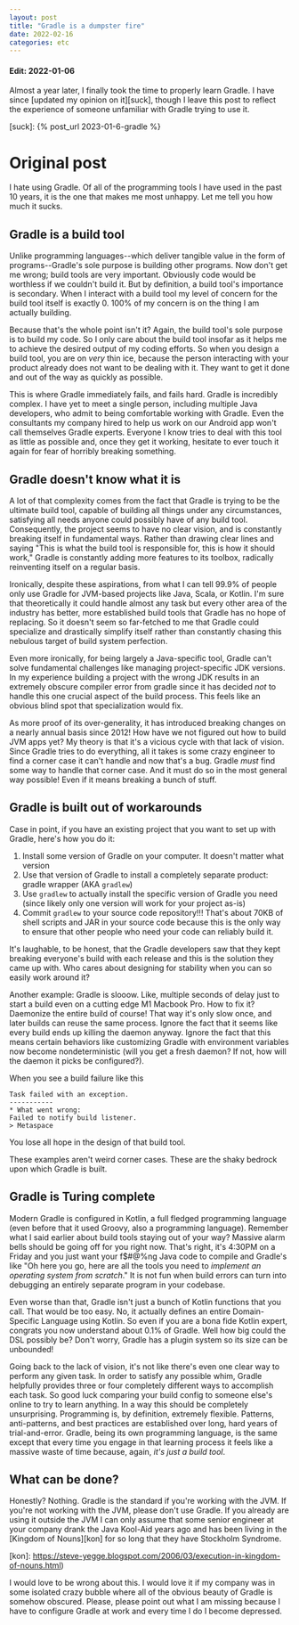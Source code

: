 ```yaml
---
layout: post
title: "Gradle is a dumpster fire"
date: 2022-02-16
categories: etc
---
```


#### Edit: 2022-01-06

Almost a year later, I finally took the time to properly learn Gradle. I have
since [updated my opinion on it][suck], though I leave this post to reflect the
experience of someone unfamiliar with Gradle trying to use it.

[suck]: {% post_url 2023-01-6-gradle %}

# Original post

I hate using Gradle. Of all of the programming tools I have used in the past 10
years, it is the one that makes me most unhappy. Let me tell you how much
it sucks.

## Gradle is a build tool

Unlike programming languages--which deliver tangible value in the form of
programs--Gradle's sole purpose is building other programs. Now don't get me
wrong; build tools are very important. Obviously code would be worthless if we
couldn't build it. But by definition, a build tool's importance is secondary.
When I interact with a build tool my level of concern for the build tool itself
is exactly 0. 100% of my concern is on the thing I am actually building.

Because that's the whole point isn't it? Again, the build tool's sole purpose is
to build my code. So I only care about the build tool insofar as it helps me to
achieve the desired output of my coding efforts. So when you design a build
tool, you are on _very_ thin ice, because the person interacting with your
product already does not want to be dealing with it. They want to get it done
and out of the way as quickly as possible.

This is where Gradle immediately fails, and fails hard. Gradle is incredibly
complex. I have yet to meet a single person, including multiple Java developers,
who admit to being comfortable working with Gradle. Even the consultants my
company hired to help us work on our Android app won't call themselves Gradle
experts. Everyone I know tries to deal with this tool as little as possible and,
once they get it working, hesitate to ever touch it again for fear of horribly
breaking something.

## Gradle doesn't know what it is

A lot of that complexity comes from the fact that Gradle is trying to be the
ultimate build tool, capable of building all things under any circumstances,
satisfying all needs anyone could possibly have of any build tool. Consequently,
the project seems to have no clear vision, and is constantly breaking itself in
fundamental ways. Rather than drawing clear lines and saying "This is what the
build tool is responsible for, this is how it should work," Gradle is constantly
adding more features to its toolbox, radically reinventing itself on a regular
basis.

Ironically, despite these aspirations, from what I can tell 99.9% of people only
use Gradle for JVM-based projects like Java, Scala, or Kotlin. I'm sure that
theoretically it could handle almost any task but every other area of the
industry has better, more established build tools that Gradle has no hope of
replacing. So it doesn't seem so far-fetched to me that Gradle could specialize
and drastically simplify itself rather than constantly chasing this nebulous
target of build system perfection.

Even more ironically, for being largely a Java-specific tool, Gradle can't solve
fundamental challenges like managing project-specific JDK versions. In my
experience building a project with the wrong JDK results in an extremely obscure
compiler error from gradle since it has decided _not_ to handle this one crucial
aspect of the build process. This feels like an obvious blind spot that
specialization would fix.

As more proof of its over-generality, it has introduced breaking changes on a
nearly annual basis since 2012! How have we not figured out how to build JVM
apps yet? My theory is that it's a vicious cycle with that lack of vision. Since
Gradle tries to do everything, all it takes is some crazy engineer to find a
corner case it can't handle and now that's a bug. Gradle _must_ find some way to
handle that corner case. And it must do so in the most general way possible!
Even if it means breaking a bunch of stuff.

## Gradle is built out of workarounds

Case in point, if you have an existing project that you want to set up with
Gradle, here's how you do it:

1. Install some version of Gradle on your computer. It doesn't matter what
   version
2. Use that version of Gradle to install a completely separate product: gradle
   wrapper (AKA `gradlew`)
3. Use `gradlew` to actually install the specific version of Gradle you need
   (since likely only one version will work for your project as-is)
4. Commit `gradlew` to your source code repository!!! That's about 70KB of
   shell scripts and JAR in your source code because this is the only way to
   ensure that other people who need your code can reliably build it.

It's laughable, to be honest, that the Gradle developers saw that they kept
breaking everyone's build with each release and this is the solution they came
up with. Who cares about designing for stability when you can so easily work
around it?

Another example: Gradle is slooow. Like, multiple seconds of delay just to start
a build even on a cutting edge M1 Macbook Pro. How to fix it? Daemonize the
entire build of course! That way it's only slow once, and later builds can reuse
the same process. Ignore the fact that it seems like every build ends up killing
the daemon anyway. Ignore the fact that this means certain behaviors like
customizing Gradle with environment variables now become nondeterministic (will
you get a fresh daemon? If not, how will the daemon it picks be configured?).

When you see a build failure like this

    Task failed with an exception.
    -----------
    * What went wrong:
    Failed to notify build listener.
    > Metaspace

You lose all hope in the design of that build tool.

These examples aren't weird corner cases. These are the shaky bedrock upon which
Gradle is built.

## Gradle is Turing complete

Modern Gradle is configured in Kotlin, a full fledged programming language (even
before that it used Groovy, also a programming language). Remember what I said
earlier about build tools staying out of your way? Massive alarm bells should be
going off for you right now. That's right, it's 4:30PM on a Friday and you just
want your f$#@%ng Java code to compile and Gradle's like "Oh here you go, here
are all the tools you need to _implement an operating system from scratch_."
It is not fun when build errors can turn into debugging an entirely separate
program in your codebase.

Even worse than that, Gradle isn't just a bunch of Kotlin functions that you
call. That would be too easy. No, it actually defines an entire Domain-Specific
Language using Kotlin. So even if you are a bona fide Kotlin expert, congrats
you now understand about 0.1% of Gradle. Well how big could the DSL possibly be?
Don't worry, Gradle has a plugin system so its size can be unbounded!

Going back to the lack of vision, it's not like there's even one clear way to
perform any given task. In order to satisfy any possible whim, Gradle helpfully
provides three or four completely different ways to accomplish each task. So
good luck comparing your build config to someone else's online to try to learn
anything. In a way this should be completely unsurprising. Programming is, by
definition, extremely flexible. Patterns, anti-patterns, and best practices are
established over long, hard years of trial-and-error. Gradle, being its own
programming language, is the same except that every time you engage in that
learning process it feels like a massive waste of time because, again, _it's
just a build tool_.

## What can be done?

Honestly? Nothing. Gradle is the standard if you're working with the JVM. If
you're not working with the JVM, please don't use Gradle. If you already are
using it outside the JVM I can only assume that some senior engineer at your
company drank the Java Kool-Aid years ago and has been living in the [Kingdom
of Nouns][kon] for so long that they have Stockholm Syndrome.

[kon]: https://steve-yegge.blogspot.com/2006/03/execution-in-kingdom-of-nouns.html)

I would love to be wrong about this. I would love it if my company was in some
isolated crazy bubble where all of the obvious beauty of Gradle is somehow
obscured. Please, please point out what I am missing because I have to configure
Gradle at work and every time I do I become depressed.

